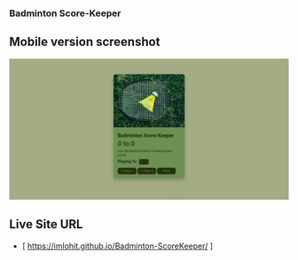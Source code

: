 ### Badminton Score-Keeper

## Mobile version screenshot 

![](images/screenshot.png)


## Live Site URL

- [ https://imlohit.github.io/Badminton-ScoreKeeper/ ]

